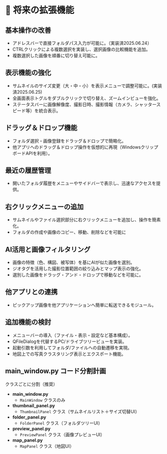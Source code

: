 # 🚧 将来の拡張機能

## 基本操作の改善
- アドレスバーで直接フォルダパス入力が可能に。（実装済2025.06.24）
- CTRLクリックによる複数選択を実装し、選択画像の比較機能を追加。
- 複数選択した画像を順番に切り替え可能に。

## 表示機能の強化
- サムネイルのサイズ変更（大・中・小）を表示メニューで調整可能に。(実装済2025.06.25)
- 全画面表示トグルをダブルクリックで切り替え、ズームインビューを強化。
- ステータスバーに画像解像度、撮影日時、撮影情報（カメラ、シャッタースピード等）を統合表示。

## ドラッグ＆ドロップ機能
- フォルダ選択・画像登録をドラッグ＆ドロップで簡略化。
- 他アプリへのドラッグ＆ドロップ操作を仮想的に再現（WindowsクリップボードAPIを利用）。

## 最近の履歴管理
- 開いたフォルダ履歴をメニューやサイドバーで表示し、迅速なアクセスを提供。

## 右クリックメニューの追加
- サムネイルやファイル選択部分に右クリックメニューを追加し、操作を簡素化。
- フォルダの作成や画像のコピー、移動、削除などを可能に

## AI活用と画像フィルタリング
- 画像の特徴（色、構図、被写体）を基にAIが似た画像を選別。
- ジオタグを活用した撮影位置範囲の絞り込みとマップ表示の強化。
- 選別した画像をドラッグ・アンド・ドロップで移動などを可能に。

## 他アプリとの連携
- ピックアップ画像を他アプリケーションへ簡単に転送できるモジュール。

## 追加機能の検討
- メニューバーの導入（ファイル・表示・設定など基本構成）。
- QFileDialogを代替するPC/ドライブツリービューを実装。
- 起動引数を利用してフォルダ/ファイルへの自動遷移を実現。
- 地図上での写真クラスタリング表示とエクスポート機能。

## main_window.py コード分割計画

 クラスごとに分割（推奨）
- **main_window.py**  
  - `MainWindow` クラスのみ
- **thumbnail_panel.py**  
  - `ThumbnailPanel` クラス（サムネイルリスト＋サイズ切替UI）
- **folder_panel.py**  
  - `FolderPanel` クラス（フォルダツリーUI）
- **preview_panel.py**  
  - `PreviewPanel` クラス（画像プレビューUI）
- **map_panel.py**  
  - `MapPanel` クラス（地図UI）
